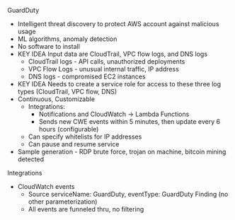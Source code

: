 GuardDuty
- Intelligent threat discovery to protect AWS account against malicious usage
- ML algorithms, anomaly detection
- No software to install
- KEY IDEA Input data are CloudTrail, VPC flow logs, and DNS logs
  - CloudTrail logs - API calls, unauthorized deployments
  - VPC Flow Logs - unusual internal traffic, IP address
  - DNS logs - compromised EC2 instances
- KEY IDEA Needs to create a service role for access to these three log types (CloudTrail, VPC flow, DNS)
- Continuous, Customizable
  - Integrations: 
    - Notifications and CloudWatch -> Lambda Functions
    - Sends new CWE events within 5 minutes, then update every 6 hours (configurable)
  - Can specify whitelists for IP addresses
  - Can pause and resume service
- Sample generation - RDP brute force, trojan on machine, bitcoin mining detected

Integrations
- CloudWatch events
  - Source serviceName: GuardDuty, eventType: GuardDuty Finding (no other parameterization)
  - All events are funneled thru, no filtering